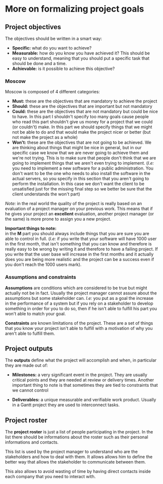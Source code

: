 # More on formalizing project goals

## Project objectives

The objectives should be written in a smart way:

- **Specific:** what do you want to achieve?
- **Measurable:** how do you know you have achieved it? This should be easy to understand, meaning that you should put a specific task that should be done and a time.
- **Achievable:** is it possible to achieve this objective?

### Moscow

Moscow is composed of 4 different categories:

- **Must:** these are the objectives that are mandatory to achieve the project
- **Should:** these are the objectives that are important but not mandatory
- **Could:** these are the objectives that are not mandatory but could be nice to have. In this part I shouldn't specify too many goals cause people who read this part shouldn't give us money for a project that we could (or couldn't) make. In this part we should specify things that we might not be able to do and that would make the project nicer or better (but not make the project as a whole)
- **Won't:** these are the objectives that are not going to be achieved. We are thinking about things that might be nice in general, but in our specific case we know that we are never going to achieve them and we're not trying. This is to make sure that people don't think that we are going to implement things that we aren't even trying to implement. (*I.e:* you need to implement a new software for a public administration. You don't want to be the one who needs to also install the software in the actual servers, so you specify in this section that you aren't going to perform the installation. In this case we don't want the client to be unsatisfied just for the missing final step so we better be sure that the client understands the won't part)

*Note:* in the real world the quality of the project is really based on an evaluation of a project manager on your previous work. This means that if he gives your project an **excellent** evaluation, another project manager (or the same) is more prone to assign you a new project.

**Important things to note:**  
in the **M** part you should always include things that you are sure you are able to control in full. (*I.e:* if you write that your software will have 1000 user in the first month, that isn't something that you can know and therefore is really easy to be wrong by writing it and therefore to have a failing project. If you write that the user base will increase in the first months and it actually does you are being more realistic and the project can be a success even if you don't reach the 1000 users mark).

### Assumptions and constraints

**Assumptions** are conditions which are considered to be true but might actually not be in fact. Usually the project manager cannot assure about the assumptions but some stakeholder can. *I.e:* you put as a goal the increase in the performance of a system but if you rely on a stakeholder to develop something in order for you to do so, then if he isn't able to fulfill his part you won't able to match your goal.

**Constraints** are known limitations of the project. These are a set of things that you know your project isn't able to fulfill with a motivation of why you aren't able to fulfill them.

## Project outputs

The **outputs** define what the project will accomplish and when, in particular they are made out of:

- **Milestones:** a very significant event in the project. They are usually critical points and they are needed at review or delivery times. Another important thing to note is that sometimes they are tied to constraints that we cannot control

- **Deliverables:** a unique measurable and verifiable work product. Usually in a Gantt project they are used to interconnect tasks.

## Project roster

The **project roster** is just a list of people participating in the project. In the list there should be informations about the roster such as their personal informations and contacts.

This list is used by the project manager to understand who are the stakeholders and how to deal with them. It allows allows him to define the better way that allows the stakeholder to communicate between them.

This also allows to avoid wasting of time by having direct contacts inside each company that you need to interact with.
